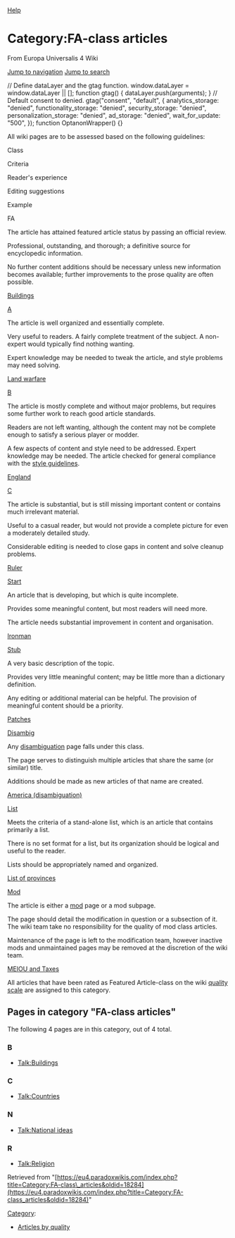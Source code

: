 [Help](https://www.mediawiki.org/wiki/Special:MyLanguage/Help:Categories)

Category:FA-class articles
==========================

From Europa Universalis 4 Wiki

[Jump to navigation](#mw-sidebar-button) [Jump to search](#searchInput)

// Define dataLayer and the gtag function. window.dataLayer = window.dataLayer || \[\]; function gtag() { dataLayer.push(arguments); } // Default consent to denied. gtag("consent", "default", { analytics\_storage: "denied", functionality\_storage: "denied", security\_storage: "denied", personalization\_storage: "denied", ad\_storage: "denied", wait\_for\_update: "500", }); function OptanonWrapper() {}

All wiki pages are to be assessed based on the following guidelines:

Class

Criteria

Reader's experience

Editing suggestions

Example

FA

The article has attained featured article status by passing an official review.

Professional, outstanding, and thorough; a definitive source for encyclopedic information.

No further content additions should be necessary unless new information becomes available; further improvements to the prose quality are often possible.

[Buildings](/Buildings "Buildings")

[A](/Category:A-class_articles "Category:A-class articles")

The article is well organized and essentially complete.

Very useful to readers. A fairly complete treatment of the subject. A non-expert would typically find nothing wanting.

Expert knowledge may be needed to tweak the article, and style problems may need solving.

[Land warfare](http://eu4wiki.com/index.php?title=Land_warfare&oldid=16813)

[B](/Category:B-class_articles "Category:B-class articles")

The article is mostly complete and without major problems, but requires some further work to reach good article standards.

Readers are not left wanting, although the content may not be complete enough to satisfy a serious player or modder.

A few aspects of content and style need to be addressed. Expert knowledge may be needed. The article checked for general compliance with the [style guidelines](/Europa_Universalis_4_Wiki:Style "Europa Universalis 4 Wiki:Style").

[England](http://eu4wiki.com/index.php?title=England&oldid=15467)

[C](/Category:C-class_articles "Category:C-class articles")

The article is substantial, but is still missing important content or contains much irrelevant material.

Useful to a casual reader, but would not provide a complete picture for even a moderately detailed study.

Considerable editing is needed to close gaps in content and solve cleanup problems.

[Ruler](http://www.eu4wiki.com/index.php?title=Ruler&oldid=25236)

[Start](/Category:Start-class_articles "Category:Start-class articles")

An article that is developing, but which is quite incomplete.

Provides some meaningful content, but most readers will need more.

The article needs substantial improvement in content and organisation.

[Ironman](http://eu4wiki.com/index.php?title=Ironman&oldid=11407)

[Stub](/Category:Stub-class_articles "Category:Stub-class articles")

A very basic description of the topic.

Provides very little meaningful content; may be little more than a dictionary definition.

Any editing or additional material can be helpful. The provision of meaningful content should be a priority.

[Patches](http://eu4wiki.com/index.php?title=Patches&oldid=12064)

[Disambig](/Category:Disambig-class_articles "Category:Disambig-class articles")

Any [disambiguation](/Category:Disambiguation "Category:Disambiguation") page falls under this class.

The page serves to distinguish multiple articles that share the same (or similar) title.

Additions should be made as new articles of that name are created.

[America (disambiguation)](/America_(disambiguation) "America (disambiguation)")

[List](/Category:List-class_articles "Category:List-class articles")

Meets the criteria of a stand-alone list, which is an article that contains primarily a list.

There is no set format for a list, but its organization should be logical and useful to the reader.

Lists should be appropriately named and organized.

[List of provinces](/List_of_provinces "List of provinces")

[Mod](/Category:Mod-class_articles "Category:Mod-class articles")

The article is either a [mod](/Mods "Mods") page or a mod subpage.

The page should detail the modification in question or a subsection of it. The wiki team take no responsibility for the quality of mod class articles.

Maintenance of the page is left to the modification team, however inactive mods and unmaintained pages may be removed at the discretion of the wiki team.

[MEIOU and Taxes](/MEIOU_and_Taxes "MEIOU and Taxes")

All articles that have been rated as Featured Article-class on the wiki [quality scale](/Europa_Universalis_4_Wiki:Style#Assessment "Europa Universalis 4 Wiki:Style") are assigned to this category.

Pages in category "FA-class articles"
-------------------------------------

The following 4 pages are in this category, out of 4 total.

### B

*   [Talk:Buildings](/Talk:Buildings "Talk:Buildings")

### C

*   [Talk:Countries](/Talk:Countries "Talk:Countries")

### N

*   [Talk:National ideas](/Talk:National_ideas "Talk:National ideas")

### R

*   [Talk:Religion](/Talk:Religion "Talk:Religion")

Retrieved from "[https://eu4.paradoxwikis.com/index.php?title=Category:FA-class\_articles&oldid=18284](https://eu4.paradoxwikis.com/index.php?title=Category:FA-class_articles&oldid=18284)"

[Category](/Special:Categories "Special:Categories"):

*   [Articles by quality](/Category:Articles_by_quality "Category:Articles by quality")